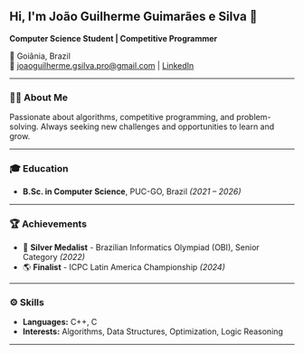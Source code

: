 ## Hi, I'm João Guilherme Guimarães e Silva 👋

**Computer Science Student | Competitive Programmer**

📍 Goiânia, Brazil  
📧 [joaoguilherme.gsilva.pro@gmail.com](mailto:joaoguilherme.gsilva.pro@gmail.com) | [LinkedIn](https://www.linkedin.com/in/joão-guilherme-guimarães-e-silva/)

---

### 🧑‍💻 About Me
Passionate about algorithms, competitive programming, and problem-solving. Always seeking new challenges and opportunities to learn and grow.

---

### 🎓 Education
- **B.Sc. in Computer Science**, PUC-GO, Brazil *(2021 – 2026)*

---

### 🏆 Achievements
- 🥈 **Silver Medalist** - Brazilian Informatics Olympiad (OBI), Senior Category *(2022)*
- 🌎 **Finalist** - ICPC Latin America Championship *(2024)*

---

### ⚙️ Skills
- **Languages:** C++, C
- **Interests:** Algorithms, Data Structures, Optimization, Logic Reasoning

---
